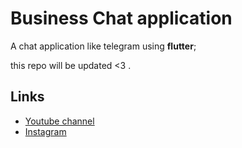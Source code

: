 # Business Chat application

A chat application like telegram using **flutter**;

[//]: # (## download applications)

[//]: # (for `android` you can click on the following link address:)

[//]: # ()
[//]: # ([**Android**]&#40;https://github.com/babakcode/business_flutter/releases/download/android/app.apk&#41; 👋)

[//]: # (<br>)

[//]: # (for `web`, `ios` and etc. click on the following link address:)

[//]: # ()
[//]: # ([**PWA Web Application**]&#40;https://chat.babalcode.com/&#41; 😉)

[//]: # (<br>)

[//]: # ()
[//]: # ()
[//]: # (## screenshots)

[//]: # (### android application)

[//]: # (<p float="left">)

[//]: # (  <img src="zScreenshots/android1.png" width="250px"  alt="chat application screenshot no.1" />)

[//]: # (  <img src="zScreenshots/android2.png" width="250px"  alt="chat application screenshot no.2" /> )

[//]: # (  <img src="zScreenshots/android3.png" width="250px"  alt="chat application screenshot no.3" />)

[//]: # (  <img src="zScreenshots/android-4.png" width="250px" alt="chat application screenshot no.4" />)

[//]: # (  <img src="zScreenshots/android5.JPG" width="250px" alt="chat application screenshot no.5" />)

[//]: # (  <img src="zScreenshots/android-qr-code.JPG" width="250px" alt="chat application screenshot no.6" />)

[//]: # (</p>)

[//]: # ()
[//]: # ()
[//]: # (### web application)

[//]: # ()
[//]: # (<p float="left">)

[//]: # (  <img src="zScreenshots/web 1.JPG" width="100%" />)

[//]: # (  <img src="zScreenshots/web 2.JPG" width="100%" /> )

[//]: # (</p>)

[//]: # ()
[//]: # ()
[//]: # (## Developers)

[//]: # (Please subscribe into our [Telegram channel]&#40;https://t.me/flutter_geeks&#41; and to conntact with the developer click this [link address.]&#40;https://t.me/babakcode&#41;)

[//]: # (for flutter developers:)

[//]: # (### Getting Started)

[//]: # (```shel)

[//]: # (git clone https://github.com/babakcode/business_flutter.git)

[//]: # (cd business_flutter)

[//]: # (flutter pub get)

[//]: # (flutter run )

[//]: # (```)

this repo will be updated <3 .


## Links

* [Youtube channel](https://www.youtube.com/c/babakcode)
* [Instagram](https://instagram.com/babakcode)
